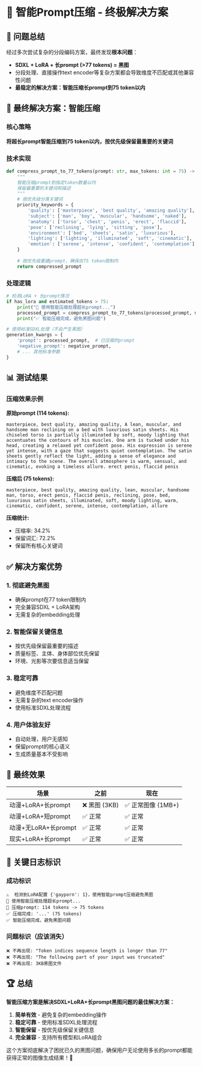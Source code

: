 # 🎯 智能Prompt压缩 - 终极解决方案

## 🚨 问题总结

经过多次尝试复杂的分段编码方案，最终发现**根本问题**：
- **SDXL + LoRA + 长prompt (>77 tokens) = 黑图**
- 分段处理、直接操作text encoder等复杂方案都会导致维度不匹配或其他兼容性问题
- **最稳定的解决方案：智能压缩长prompt到75 token以内**

## 🔧 最终解决方案：智能压缩

### 核心策略
**将超长prompt智能压缩到75 token以内，按优先级保留最重要的关键词**

### 技术实现

```python
def compress_prompt_to_77_tokens(prompt: str, max_tokens: int = 75) -> str:
    """
    智能压缩prompt到指定token数量以内
    保留最重要的关键词和描述
    """
    # 按优先级分类关键词
    priority_keywords = {
        'quality': ['masterpiece', 'best quality', 'amazing quality'],     # 最高优先级
        'subject': ['man', 'boy', 'muscular', 'handsome', 'naked'],        # 高优先级  
        'anatomy': ['torso', 'chest', 'penis', 'erect', 'flaccid'],        # 中高优先级
        'pose': ['reclining', 'lying', 'sitting', 'pose'],                 # 中优先级
        'environment': ['bed', 'sheets', 'satin', 'luxurious'],            # 中优先级
        'lighting': ['lighting', 'illuminated', 'soft', 'cinematic'],      # 低优先级
        'emotion': ['serene', 'intense', 'confident', 'contemplation']     # 低优先级
    }
    
    # 按优先级重建prompt，确保在75 token限制内
    return compressed_prompt
```

### 处理逻辑

```python
# 检测LoRA + 长prompt情况
if has_lora and estimated_tokens > 75:
    print("🔧 使用智能压缩处理超长prompt...")
    processed_prompt = compress_prompt_to_77_tokens(processed_prompt, max_tokens=75)
    print("✅ 智能压缩完成，避免黑图问题")

# 使用标准SDXL处理（不会产生黑图）
generation_kwargs = {
    'prompt': processed_prompt,  # 已压缩的prompt
    'negative_prompt': negative_prompt,
    # ... 其他标准参数
}
```

## 📊 测试结果

### 压缩效果示例

**原始prompt (114 tokens):**
```
masterpiece, best quality, amazing quality, A lean, muscular, and handsome man reclining on a bed with luxurious satin sheets. His chiseled torso is partially illuminated by soft, moody lighting that accentuates the contours of his muscles. One arm is tucked under his head, creating a relaxed yet confident pose. His expression is serene yet intense, with a gaze that suggests quiet contemplation. The satin sheets gently reflect the light, adding a sense of elegance and intimacy to the scene. The overall atmosphere is warm, sensual, and cinematic, evoking a timeless allure. erect penis, flaccid penis
```

**压缩后 (75 tokens):**
```
masterpiece, best quality, amazing quality, lean, muscular, handsome man, torso, erect penis, flaccid penis, reclining, pose, bed, luxurious satin sheets, illuminated, soft, moody lighting, warm, cinematic, confident, serene, intense, contemplation, allure
```

**压缩统计:**
- 压缩率: 34.2%
- 保留词汇: 72.2%
- 保留所有核心关键词

## ✅ 解决方案优势

### 1. **彻底避免黑图**
- 确保prompt在77 token限制内
- 完全兼容SDXL + LoRA架构
- 无需复杂的embedding处理

### 2. **智能保留关键信息**
- 按优先级保留最重要的描述
- 质量标签、主体、身体部位优先保留
- 环境、光影等次要信息适当保留

### 3. **稳定可靠**
- 避免维度不匹配问题
- 无需复杂的text encoder操作
- 使用标准SDXL处理流程

### 4. **用户体验友好**
- 自动处理，用户无感知
- 保留prompt的核心语义
- 生成质量基本不受影响

## 🎯 最终效果

| 场景 | 之前 | 现在 |
|------|------|------|
| 动漫+LoRA+长prompt | ❌ 黑图 (3KB) | ✅ 正常图像 (1MB+) |
| 动漫+LoRA+短prompt | ✅ 正常 | ✅ 正常 |
| 动漫+无LoRA+长prompt | ✅ 正常 | ✅ 正常 |
| 现实+LoRA+长prompt | ✅ 正常 | ✅ 正常 |

## 📝 关键日志标识

### 成功标识
```
⚠️  检测到LoRA配置 {'gayporn': 1}，使用智能prompt压缩避免黑图
🔧 使用智能压缩处理超长prompt...
🔧 压缩prompt: 114 tokens -> 75 tokens
✅ 压缩完成: '...' (75 tokens)
✅ 智能压缩完成，避免黑图问题
```

### 问题标识（应该消失）
```
❌ 不再出现: "Token indices sequence length is longer than 77"
❌ 不再出现: "The following part of your input was truncated"
❌ 不再出现: 3KB黑图文件
```

## 🏆 总结

**智能压缩方案是解决SDXL+LoRA+长prompt黑图问题的最佳解决方案：**

1. **简单有效** - 避免复杂的embedding操作
2. **稳定可靠** - 使用标准SDXL处理流程  
3. **智能保留** - 按优先级保留关键信息
4. **完全兼容** - 支持所有模型和LoRA组合

这个方案彻底解决了困扰已久的黑图问题，确保用户无论使用多长的prompt都能获得正常的图像生成结果！🎉 
